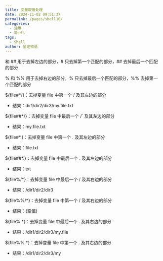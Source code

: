 ```yaml
---
title: 变量取值处理
date: 2024-11-02 09:51:37
permalink: /pages/shell10/
categories:
  - 运维
  - Shell
tags:
  - Shell
author: 星途物语
---
```

和 ## 用于去掉左边的部分，# 只去掉第一个匹配的部分，## 去掉最后一个匹配的部分

% 和 %% 用于去掉右边的部分，% 只去掉最后一个匹配的部分，%% 去掉第一个匹配的部分



${file#*/}：去掉变量 file 中第一个 / 及其左边的部分

- 结果：dir1/dir2/dir3/my.file.txt

${file##\*/}：去掉变量 file 中最后一个 /` 及其左边的部分

- 结果：my.file.txt

${file#\*.}：去掉变量 file 中第一个 . 及其左边的部分

- 结果：file.txt

${file##\*.}：去掉变量 file 中最后一个 . 及其左边的部分

- 结果：txt

${file%/\*}：去掉变量 file 中最后一个 / 及其右边的部分

- 结果：/dir1/dir2/dir3

${file%%/\*}：去掉变量 file 中第一个 / 及其右边的部分

- 结果：(空值)

${file%.\*}：去掉变量 file 中最后一个 . 及其右边的部分

- 结果：/dir1/dir2/dir3/my.file

${file%%.\*}：去掉变量 file 中第一个 . 及其右边的部分

- 结果：/dir1/dir2/dir3/my